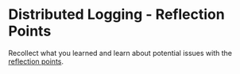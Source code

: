 # Distributed Logging - Reflection Points

Recollect what you learned and learn about potential issues with the [reflection points](../slides/reflection).